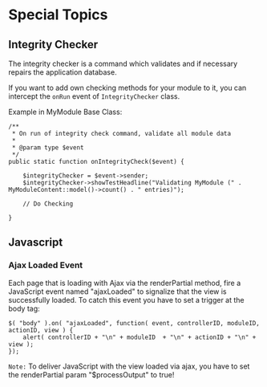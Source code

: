 Special Topics
==============

## Integrity Checker

The integrity checker is a command which validates and if necessary repairs the application database.

If you want to add own checking methods for your module to it, you can intercept the ``onRun`` event of ``IntegrityChecker`` class.

Example in MyModule Base Class:

    /**
     * On run of integrity check command, validate all module data
     * 
     * @param type $event
     */
    public static function onIntegrityCheck($event) {

        $integrityChecker = $event->sender;
        $integrityChecker->showTestHeadline("Validating MyModule (" . MyModuleContent::model()->count() . " entries)");

        // Do Checking

    }


## Javascript

### Ajax Loaded Event

Each page that is loading with Ajax via the renderPartial method, fire a JavaScript event named "ajaxLoaded" to signalize that the view is successfully loaded.
To catch this event you have to set a trigger at the body tag:

    $( "body" ).on( "ajaxLoaded", function( event, controllerID, moduleID, actionID, view ) {
        alert( controllerID + "\n" + moduleID  + "\n" + actionID + "\n" + view );
    });

``Note:`` To deliver JavaScript with the view loaded via ajax, you have to set the renderPartial param "$processOutput" to true!



